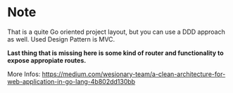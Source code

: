 # Note
That is a quite Go oriented project layout, but you can use a DDD approach as well.
Used Design Pattern is MVC.

**Last thing that is missing here is some kind of router and functionality to expose appropiate routes.**

More Infos:
https://medium.com/wesionary-team/a-clean-architecture-for-web-application-in-go-lang-4b802dd130bb
